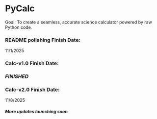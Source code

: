 # PyCalc
Goal: To create a seamless, accurate science calculator powered by raw Python code. 

### README polishing Finish Date:
11/1/2025

### Calc-v1.0 Finish Date:
### *FINISHED*

### Calc-v2.0 Finish Date:
11/8/2025

#### *More updates launching soon*
